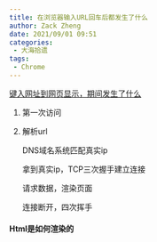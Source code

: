 ```yaml
---
title: 在浏览器输入URL回车后都发生了什么
author: Zack Zheng
date: 2021/09/01 09:51
categories:
 - 大海拾遗
tags:
 - Chrome
---
```



[键入网址到网页显示，期间发生了什么](https://xiaolincoding.com/network/1_base/what_happen_url.html#%E5%AD%A4%E5%8D%95%E5%B0%8F%E5%BC%9F-http)

1. 第一次访问

2. 解析url

   DNS域名系统匹配真实ip

   拿到真实ip，TCP三次握手建立连接

   请求数据，渲染页面

   连接断开，四次挥手



#### Html是如何渲染的

<simple-img src="HTML如何渲染在浏览器.svg" />
